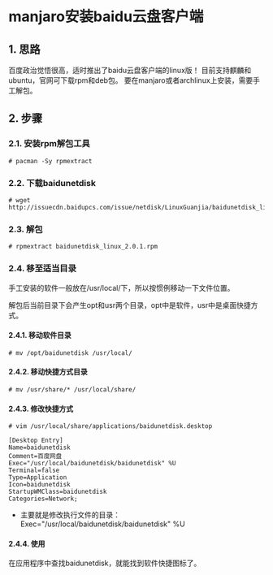 # manjaro安装baidu云盘客户端
## 1. 思路
百度政治觉悟很高，适时推出了baidu云盘客户端的linux版！
目前支持麒麟和ubuntu，官网可下载rpm和deb包。
要在manjaro或者archlinux上安装，需要手工解包。

## 2. 步骤
### 2.1. 安装rpm解包工具
```
# pacman -Sy rpmextract
```
### 2.2. 下载baidunetdisk
```
# wget http://issuecdn.baidupcs.com/issue/netdisk/LinuxGuanjia/baidunetdisk_linux_2.0.1.rpm
```
### 2.3. 解包
```
# rpmextract baidunetdisk_linux_2.0.1.rpm
```
### 2.4. 移至适当目录
手工安装的软件一般放在/usr/local/下，所以按惯例移动一下文件位置。

解包后当前目录下会产生opt和usr两个目录，opt中是软件，usr中是桌面快捷方式。

#### 2.4.1. 移动软件目录
```
# mv /opt/baidunetdisk /usr/local/
```
#### 2.4.2. 移动快捷方式目录
```
# mv /usr/share/* /usr/local/share/
```
#### 2.4.3. 修改快捷方式
```
# vim /usr/local/share/applications/baidunetdisk.desktop
```
```
[Desktop Entry]
Name=baidunetdisk
Comment=百度网盘
Exec="/usr/local/baidunetdisk/baidunetdisk" %U
Terminal=false
Type=Application
Icon=baidunetdisk
StartupWMClass=baidunetdisk
Categories=Network;

```
* 主要就是修改执行文件的目录：Exec="/usr/local/baidunetdisk/baidunetdisk" %U

#### 2.4.4. 使用
在应用程序中查找baidunetdisk，就能找到软件快捷图标了。